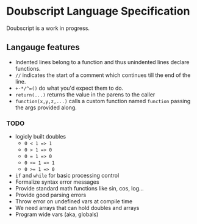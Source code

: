 # Doubscript Language Specification

Doubscript is a work in progress.

## Langauge features

- Indented lines belong to a function and thus unindented lines declare functions.
- `//` indicates the start of a comment which continues till the end of the line.
- `+-*/^=()` do what you'd expect them to do.
- `return(...)` returns the value in the parens to the caller
- `function(x,y,z,...)` calls a custom function named `function` passing the args provided along.

### TODO

- logicly built doubles
  - `0 < 1 => 1`
  - `0 > 1 => 0`
  - `0 = 1 => 0`
  - `0 <= 1 => 1`
  - `0 >= 1 => 0`
- `if` and `while` for basic processing control
- Formalize syntax error messages
- Provide standard math functions like sin, cos, log...
- Provide good parsing errors
- Throw error on undefined vars at compile time
- We need arrays that can hold doubles and arrays
- Program wide vars (aka, globals)
